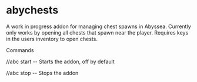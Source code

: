 # abychests
A work in progress addon for managing chest spawns in Abyssea. Currently only works by opening all chests that spawn near the player. Requires keys in the users inventory to open chests.

Commands

//abc start -- Starts the addon, off by default

//abc stop -- Stops the addon
